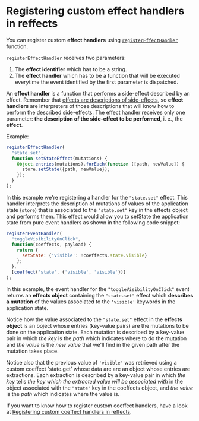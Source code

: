 # Registering custom effect handlers in reffects

You can register custom **effect handlers** using [`registerEffectHandler`](https://github.com/mariosanchez/spike-todo-declarative-effects/blob/master/docs/reffects/api.md#registereffecthandler) function.

`registerEffectHandler` receives two parameters: 
1. The **effect identifier** which has to be a string.
2. The **effect handler** which has to be a function that will be executed everytime the event identified by the first parameter is dispatched.

An **effect handler** is a function that performs a side-effect described by an effect.
Remember that [effects are descriptions of side-effects](https://github.com/mariosanchez/spike-todo-declarative-effects/blob/master/docs/reffects/effects_and_coeffects.md), so **effect handlers** are interpreters of those descriptions that will know how to perform the described side-effects. The effect handler receives only one parameter: **the description of the side-effect to be performed**, i. e., the **effect**.

Example:
```js
registerEffectHandler(
  "state.set", 
  function setStateEffect(mutations) {
    Object.entries(mutations).forEach(function ([path, newValue]) {
      store.setState({path, newValue});
    });
  }
);
```

In this example we're registering a handler for the `"state.set"` effect.
This handler interprets the description of mutations of values of the application state (`store`) that is associated to the `"state.set"` key in the effects object and performs them. This effect would allow you to setState the application state from pure event handlers as shown in the following code snippet:

```js
registerEventHandler(
  "toggleVisibilityOnClick",
  function(coeffects, payload) {
    return {
      setState: {'visible': !coeffects.state.visible}
    };
  }, 
  [coeffect('state', {'visible', 'visible'})]
);
```

In this example, the event handler for the `"toggleVisibilityOnClick"` event returns an **effects object** containing the `"state.set"` effect which **describes a mutation** of the values associated to the `'visible'` keywords in the application state.

Notice how the value associated to the `"state.set"` effect in the **effects object** is an boject whose entries (key-value pairs) are the mutations to be done on the application state. Each mutation is described by a key-value pair in which *the key* is the *path* which indicates where to do the mutation and *the value* is the *new value* that we'll find in the given path after the mutation takes place.

Notice also that the previous value of `'visible'` was retrieved using a custom coeffect 'state.get' whose data are are an object whose entries are extractions. Each extraction is described by a key-value pair in which *the key* 
tells *the key which the extracted value will be associated with* in the object associated with the `"state"` key in the coeffects object, and *the value* is the *path* which indicates where the value is.

If you want to know how to register custom coeffect handlers, have a look at [Registering custom coeffect handlers in reffects](https://github.com/mariosanchez/spike-todo-declarative-effects/blob/master/docs/reffects/custom_coeffects.md).
